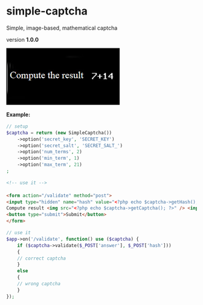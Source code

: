 # simple-captcha

Simple, image-based, mathematical captcha

version **1.0.0**

![SimpleCaptcha](/simple-captcha.jpg)


**Example:**

```php
// setup
$captcha = return (new SimpleCaptcha())
    ->option('secret_key', 'SECRET_KEY')
    ->option('secret_salt', 'SECRET_SALT_')
    ->option('num_terms', 2)
    ->option('min_term', 1)
    ->option('max_term', 21)
;
```

```html
<!-- use it -->

<form action="/validate" method="post">
<input type="hidden" name="hash" value="<?php echo $captcha->getHash(); ?>" />
Compute result <img src="<?php echo $captcha->getCaptcha(); ?>" /> <input type="text" name="answer" value="" />
<button type="submit">Submit</button>
</form>
```

```php
// use it
$app->on('/validate', function() use ($captcha) {
    if ($captcha->validate($_POST['answer'], $_POST['hash']))
    {
    // correct captcha
    }
    else
    {
    // wrong captcha
    }
});
```